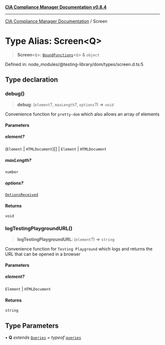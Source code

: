 [**CIA Compliance Manager Documentation v0.8.4**](../README.md)

***

[CIA Compliance Manager Documentation](../globals.md) / Screen

# Type Alias: Screen\<Q\>

> **Screen**\<`Q`\>: [`BoundFunctions`](BoundFunctions.md)\<`Q`\> & `object`

Defined in: node\_modules/@testing-library/dom/types/screen.d.ts:5

## Type declaration

### debug()

> **debug**: (`element`?, `maxLength`?, `options`?) => `void`

Convenience function for `pretty-dom` which also allows an array
of elements

#### Parameters

##### element?

(`Element` \| `HTMLDocument`)[] | `Element` | `HTMLDocument`

##### maxLength?

`number`

##### options?

[`OptionsReceived`](../namespaces/prettyFormat/type-aliases/OptionsReceived.md)

#### Returns

`void`

### logTestingPlaygroundURL()

> **logTestingPlaygroundURL**: (`element`?) => `string`

Convenience function for `Testing Playground` which logs and returns the URL that
can be opened in a browser

#### Parameters

##### element?

`Element` | `HTMLDocument`

#### Returns

`string`

## Type Parameters

• **Q** *extends* [`Queries`](../interfaces/Queries.md) = *typeof* [`queries`](../namespaces/queries/README.md)
